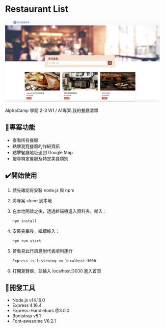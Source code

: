 # Restaurant List

![Index page about Restaurant List](./public/restaurant_list.png)

AlphaCamp 學期 2-3 W1 / A1專案:我的餐廳清單 

## 🎯專案功能

- 查看所有餐廳
- 點擊瀏覽餐廳的詳細資訊
- 點擊餐廳地址連到 Google Map
- 搜尋特定餐廳及特定美食類別

## ✔️開始使用

1. 請先確認有安裝 node.js 與 npm
2. 將專案 clone 到本地
3. 在本地開啟之後，透過終端機進入資料夾，輸入：

   ```bash
   npm install
   ```

4. 安裝完畢後，繼續輸入：

   ```bash
   npm run start
   ```

5. 若看見此行訊息則代表順利運行

   ```bash
   Express is listening on localhost:3000
   ```

6. 打開瀏覽器，並輸入 localhost:3000 進入首頁

## 📌開發工具

- Node.js v14.16.0
- Express 4.16.4
- Express-Handlebars @3.0.0
- Bootstrap v5.1
- Font-awesome V6.2.1
